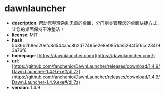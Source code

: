 # dawnlauncher

- **description**: 帮助您整理杂乱无章的桌面，分门别类管理您的桌面快捷方式，让您的桌面保持干净整洁！
- **license**: MIT
- **hash**: 5b36b2b8ec20efc8d544aac8b2d77495e2e8e0851de5284f5f6cc234193a76f6
- **homepage**: [https://dawnlauncher.com/](https://dawnlauncher.com/)
- **url**: [https://github.com/fanchenio/DawnLauncher/releases/download/1.4.9/Dawn.Launcher-1.4.9.exe#/dl.7z](https://github.com/fanchenio/DawnLauncher/releases/download/1.4.9/Dawn.Launcher-1.4.9.exe#/dl.7z)
- **version**: 1.4.9

